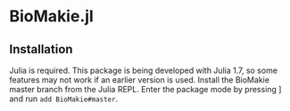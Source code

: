 # BioMakie.jl
## Installation

Julia is required. This package is being developed with Julia 1.7, so some features may not work 
if an earlier version is used. Install the BioMakie master branch from the Julia REPL. Enter the 
package mode by pressing ] and run `add BioMakie#master`.
